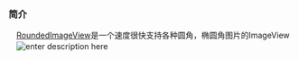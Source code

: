 ### 简介
　[RoundedImageView][1]是一个速度很快支持各种圆角，椭圆角图片的ImageView
　![enter description here][2]


  [1]: https://github.com/vinc3m1/RoundedImageView
  [2]: https://camo.githubusercontent.com/ed1e075be6ed97fa9091d3702e9b96d3e85b7a35/68747470733a2f2f7261772e6769746875622e636f6d2f6d616b6572616d656e2f526f756e646564496d616765566965772f6d61737465722f73637265656e73686f742e706e67